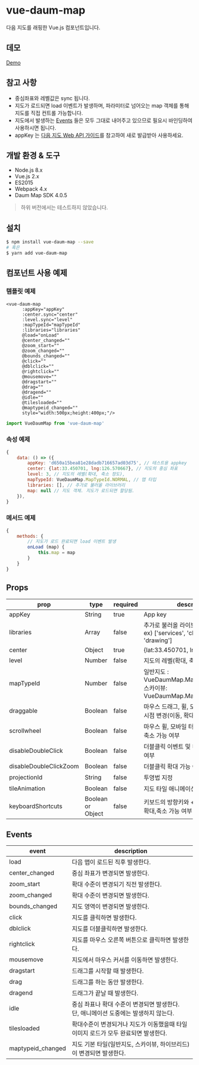 # vue-daum-map
다음 지도를 래핑한 Vue.js 컴포넌트입니다.

## 데모
[Demo](https://okchangwon.github.io/vue-daum-map/demo/index.html)

## 참고 사항
- 중심좌표와 레벨값은 sync 됩니다.
- 지도가 로드되면 load 이벤트가 발생하며, 파라미터로 넘어오는 map 객체를 통해 지도를 직접 컨트롤 가능합니다.
- 지도에서 발생하는 [Events](http://apis.map.daum.net/web/documentation/#Map_Events) 들은 모두 그대로 내어주고 있으므로 필요시 바인딩하여 사용하시면 됩니다.
- appKey 는 [다음 지도  Web API 가이드](http://apis.map.daum.net/web/guide/#ready)를 참고하여 새로 발급받아 사용하세요.

## 개발 환경 & 도구
- Node.js 8.x
- Vue.js 2.x
- ES2015
- Webpack 4.x
- Daum Map SDK 4.0.5

> 하위 버전에서는 테스트하지 않았습니다.

## 설치
```bash
$ npm install vue-daum-map --save
# 혹은
$ yarn add vue-daum-map
```

## 컴포넌트 사용 예제

### 템플릿 예제
```vue
<vue-daum-map
      :appKey="appKey"
      :center.sync="center"
      :level.sync="level"
      :mapTypeId="mapTypeId"
      :libraries="libraries"
      @load="onLoad"
      @center_changed=""
      @zoom_start=""
      @zoom_changed=""
      @bounds_changed=""
      @click=""
      @dblclick=""
      @rightclick=""
      @mousemove=""
      @dragstart=""
      @drag=""
      @dragend=""
      @idle=""
      @tilesloaded=""
      @maptypeid_changed=""
      style="width:500px;height:400px;"/>
```

```js
import VueDaumMap from 'vue-daum-map'
```

### 속성 예제
```js
{
    data: () => ({
        appKey: 'd650a15bea81e28dadb716657ad03d75', // 테스트용 appkey
        center: {lat:33.450701, lng:126.570667}, // 지도의 중심 좌표
        level: 3, // 지도의 레벨(확대, 축소 정도),
        mapTypeId: VueDaumMap.MapTypeId.NORMAL, // 맵 타입
        libraries: [], // 추가로 불러올 라이브러리
        map: null // 지도 객체. 지도가 로드되면 할당됨.
    }),
}
```

### 메서드 예제
```js
{
    methods: {
        // 지도가 로드 완료되면 load 이벤트 발생
        onLoad (map) {
            this.map = map
        }
    }
}
```

## Props
prop | type | required | description
------------ | ------------ | ------------- | -------------
appKey | String | true | App key
libraries | Array | false | 추가로 불러올 라이브러리<br>ex) ['services', 'clusterer', 'drawing']
center | Object | true | {lat:33.450701, lng:126.570667} | 지도의 중심 좌표
level | Number | false | 지도의 레벨(확대, 축소 정도)
mapTypeId | Number | false | 일반지도 : VueDaumMap.MapTypeId.NORMAL<br>스카이뷰: VueDaumMap.MapTypeId.HYBRID
draggable | Boolean | false | 마우스 드래그, 휠, 모바일 터치를 이용한 시점 변경(이동, 확대, 축소) 가능 여부
scrollwheel | Boolean | false | 마우스 휠, 모바일 터치를 이용한 확대 및 축소 가능 여부
disableDoubleClick | Boolean | false | 더블클릭 이벤트 및 더블클릭 확대 가능 여부
disableDoubleClickZoom | Boolean | false | 더블클릭 확대 가능 여부
projectionId | String | false | 투영법 지정
tileAnimation | Boolean | false | 지도 타일 애니메이션 설정 여부
keyboardShortcuts | Boolean or Object | false | 키보드의 방향키와 +, – 키로 지도 이동,확대,축소 가능 여부

## Events
event | description
------------ | -------------
load | 다음 맵이 로드된 직후 발생한다.
center_changed | 중심 좌표가 변경되면 발생한다.
zoom_start | 확대 수준이 변경되기 직전 발생한다.
zoom_changed | 확대 수준이 변경되면 발생한다.
bounds_changed | 지도 영역이 변경되면 발생한다.
click | 지도를 클릭하면 발생한다.
dblclick | 지도를 더블클릭하면 발생한다.
rightclick | 지도를 마우스 오른쪽 버튼으로 클릭하면 발생한다.
mousemove | 지도에서 마우스 커서를 이동하면 발생한다.
dragstart | 드래그를 시작할 때 발생한다.
drag | 드래그를 하는 동안 발생한다.
dragend | 드래그가 끝날 때 발생한다.
idle | 중심 좌표나 확대 수준이 변경되면 발생한다.<br>단, 애니메이션 도중에는 발생하지 않는다.
tilesloaded | 확대수준이 변경되거나 지도가 이동했을때 타일 이미지 로드가 모두 완료되면 발생한다.
maptypeid_changed | 지도 기본 타일(일반지도, 스카이뷰, 하이브리드)이 변경되면 발생한다.
